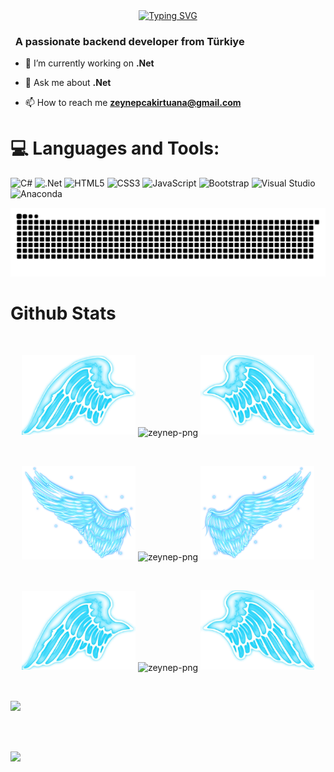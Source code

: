 
<div align="center">
 <a href="https://github.com/zeynep-png">
  <img src="https://readme-typing-svg.demolab.com?font=Fira+Code&size=28&duration=3000&pause=500&center=true&vCenter=true&width=435&lines=%e2%9c%a8+Zeynep+Tuana+Çakır+%e2%9c%a8;%f0%9f%93%9a+Software+Developer+%f0%9f%92%bb;Welcome+To+My+Profile+%f0%9f%91%80" alt="Typing SVG" />
 </a>
</div>

<h3 align="left">&nbsp; A passionate backend developer from Türkiye</h3>

- 🔭 I’m currently working on **.Net**

- 💬 Ask me about **.Net**

- 📫 How to reach me **zeynepcakirtuana@gmail.com**

 

<!--
<details>
  <summary>:zap: GitHub Stats</summary> 
-->
# 💻 Languages and Tools:
![C#](https://img.shields.io/badge/c%23-%23239120.svg?style=for-the-badge&logo=csharp&logoColor=white)
![.Net](https://img.shields.io/badge/.NET-5C2D91?style=for-the-badge&logo=.net&logoColor=white)
![HTML5](https://img.shields.io/badge/html5-%23E34F26.svg?style=for-the-badge&logo=html5&logoColor=white)
![CSS3](https://img.shields.io/badge/css3-%231572B6.svg?style=for-the-badge&logo=css3&logoColor=white)
![JavaScript](https://img.shields.io/badge/javascript-%23323330.svg?style=for-the-badge&logo=javascript&logoColor=%23F7DF1E)
![Bootstrap](https://img.shields.io/badge/bootstrap-%238511FA.svg?style=for-the-badge&logo=bootstrap&logoColor=white)
![Visual Studio](https://img.shields.io/badge/Visual%20Studio-5C2D91.svg?style=for-the-badge&logo=visual-studio&logoColor=white)
![Anaconda](https://img.shields.io/badge/Anaconda-%2344A833.svg?style=for-the-badge&logo=anaconda&logoColor=white)


<picture>
  <source media="(prefers-color-scheme: dark)" srcset="https://raw.githubusercontent.com/CagatayAkkas/CagatayAkkas/output/github-contribution-grid-snake-dark.svg">
  <source media="(prefers-color-scheme: light)" srcset="https://raw.githubusercontent.com/CagatayAkkas/CagatayAkkas/output/github-contribution-grid-snake.svg">
  <img alt="github contribution grid snake animation" src="https://raw.githubusercontent.com/CagatayAkkas/CagatayAkkas/output/github-contribution-grid-snake.svg">
</picture>



# Github Stats

 <br />
 
  <p align="center">
  <a>
    <img heigth="160" width="182" src="https://github.com/zeynep-png/zeynep-png/blob/main/img/Bird%20Wing%20Bottom%20Left.png">
      <img align="center" src="https://github-readme-stats.vercel.app/api?username=zeynep-png&theme=material-palenight&hide_border=false&include_all_commits=false&count_private=false" alt="zeynep-png" />
    <img heigth="160" width="182" src="https://github.com/zeynep-png/zeynep-png/blob/main/img/Bird%20Wing%20Bottom%20Right.png">
  </a>
</p>

  
<br />


 
 <p align="center">
  <a>
    <img heigth="160" width="182" src="https://github.com/zeynep-png/zeynep-png/blob/main/img/Bird%20Wing%20Left.png">
    <img align="center" src="https://github-readme-streak-stats.herokuapp.com/?user=zeynep-png&theme=material-palenight&hide_border=false" alt="zeynep-png" width="55%" />
    <img heigth="160" width="182" src="https://github.com/zeynep-png/zeynep-png/blob/main/img/Bird%20Wing%20Right.png">
  </a>
</p>
 

 
 <br />
 
  
  
  <p align="center">
  <a>
    <img heigth="160" width="182" src="https://github.com/zeynep-png/zeynep-png/blob/main/img/Bird%20Wing%20Bottom%20Left.png">
    <img align="center" src="https://github-readme-stats.vercel.app/api/top-langs/?username=zeynep-png&theme=material-palenight&hide_border=false&include_all_commits=false&count_private=false&layout=compact" alt="zeynep-png" />
    <img heigth="160" width="182" src="https://github.com/zeynep-png/zeynep-png/blob/main/img/Bird%20Wing%20Bottom%20Right.png">
  </a>
</p>
 
  
  
 <!--
 [![Top Langs](https://github-readme-stats.vercel.app/api/top-langs/?username=zeynep-png&layout=compact&langs_count=25&title_color=0000ee&text_color=ffffff&bg_color=000000&hide_border=true)](https://github.com/zeynep-png/github-readme-stats)
-->


<br />

![](https://github-profile-trophy.vercel.app/?username=zeynep-png&theme=dracula&no-frame=false&no-bg=false&margin-w=4)


<br />


<br />


<!--
</details>
-->

<!--
<details>
   <summary>:zap: Languages and Tools</summary>
 -->
![](https://komarev.com/ghpvc/?username=zeynep-png&color=blue)
